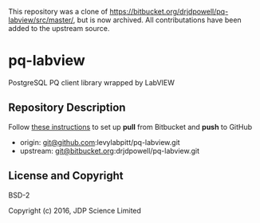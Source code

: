 This repository was a clone of https://bitbucket.org/drjdpowell/pq-labview/src/master/, but is now archived. All contributations have been added to the upstream source.

# pq-labview

PostgreSQL PQ client library wrapped by LabVIEW

## Repository Description

Follow [these instructions](https://stackoverflow.com/questions/46691186/how-to-clone-a-project-from-github-but-use-bitbucket-as-remote-repository)
to set up **pull** from Bitbucket and **push** to GitHub

- origin: git@github.com:levylabpitt/pq-labview.git
- upstream: git@bitbucket.org:drjdpowell/pq-labview.git

## License and Copyright

BSD-2

Copyright (c) 2016, JDP Science Limited
